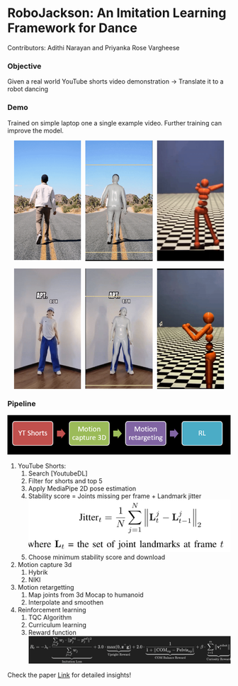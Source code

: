 # RoboJackson: An Imitation Learning Framework for Dance
Contributors: Adithi Narayan and Priyanka Rose Vargheese

### Objective
Given a real world YouTube shorts video demonstration -> Translate it to a robot dancing

### Demo
Trained on simple laptop one a single example video. Further training can improve the model.
<div style="display: flex; flex-wrap: wrap; justify-content: center; gap: 10px;">
  <img src="assets/walk1.gif" style="max-width: 30%; height: auto;" />
  <img src="assets/walk2.gif" style="max-width: 30%; height: auto;" />
  <img src="assets/walk3.gif" style="max-width: 30%; height: auto;" />
</div>
<br/>
<div style="display: flex; flex-wrap: wrap; justify-content: center; gap: 10px;">
  <img src="assets/apt1.gif" style="max-width: 30%; height: auto;" />
  <img src="assets/apt2.gif" style="max-width: 30%; height: auto;" />
  <img src="assets/apt3.gif" style="max-width: 30%; height: auto;" />
</div>

### Pipeline
![alt text](assets/pipeline.png)

1. YouTube Shorts:
   1. Search [YoutubeDL]
   2. Filter for shorts and top 5
   3. Apply MediaPipe 2D pose estimation
   4. Stability score = Joints missing per frame + Landmark jitter
   ![alt text](assets/jitter.png)
   5. Choose minimum stability score and download
2. Motion capture 3d
   1. Hybrik
   2. NIKI
3. Motion retargetting
   1. Map joints from 3d Mocap to humanoid
   2. Interpolate and smoothen
4. Reinforcement learning
   1. TQC Algorithm
   2. Curriculum learning
   3. Reward function
   ![alt text](assets/reward.png)

Check the paper [Link](/Robojackson%20-%20final%20report.pdf) for detailed insights!